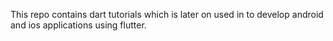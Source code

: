 This repo contains dart tutorials which is later on used in to develop android and ios applications using flutter.
